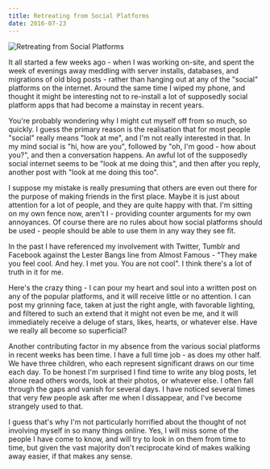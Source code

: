 ```yaml
---
title: Retreating from Social Platforms
date: 2016-07-23
---
```


![Retreating from Social Platforms](https://source.unsplash.com/_nRpqIBM40Q/1600x900)

It all started a few weeks ago - when I was working on-site, and spent the week of evenings away meddling with server installs, databases, and migrations of old blog posts - rather than hanging out at any of the "social" platforms on the internet. Around the same time I wiped my phone, and thought it might be interesting not to re-install a lot of supposedly social platform apps that had become a mainstay in recent years.

You're probably wondering why I might cut myself off from so much, so quickly. I guess the primary reason is the realisation that for most people "social" really means "look at me", and I'm not really interested in that. In my mind social is "hi, how are you", followed by "oh, I'm good - how about you?", and then a conversation happens. An awful lot of the supposedly social internet seems to be "look at me doing this", and then after you reply, another post with "look at me doing this too".

I suppose my mistake is really presuming that others are even out there for the purpose of making friends in the first place. Maybe it is just about attention for a lot of people, and they are quite happy with that. I'm sitting on my own fence now, aren't I - providing counter arguments for my own annoyances. Of course there are no rules about how social platforms should be used - people should be able to use them in any way they see fit.

In the past I have referenced my involvement with Twitter, Tumblr and Facebook against the Lester Bangs line from Almost Famous - "They make you feel cool. And hey. I met you. You are not cool". I think there's a lot of truth in it for me.

Here's the crazy thing - I can pour my heart and soul into a written post on any of the popular platforms, and it will receive little or no attention. I can post my grinning face, taken at just the right angle, with favorable lighting, and filtered to such an extend that it might not even be me, and it will immediately receive a deluge of stars, likes, hearts, or whatever else. Have we really all become so superficial?

Another contributing factor in my absence from the various social platforms in recent weeks has been time. I have a full time job - as does my other half. We have three children, who each represent significant draws on our time each day. To be honest I'm surprised I find time to write any blog posts, let alone read others words, look at their photos, or whatever else. I often fall through the gaps and vanish for several days. I have noticed several times that very few people ask after me when I dissappear, and I've become strangely used to that.

I guess that's why I'm not particularly horrified about the thought of not involving myself in so many things online. Yes, I will miss some of the people I have come to know, and will try to look in on them from time to time, but given the vast majority don't reciprocate kind of makes walking away easier, if that makes any sense.